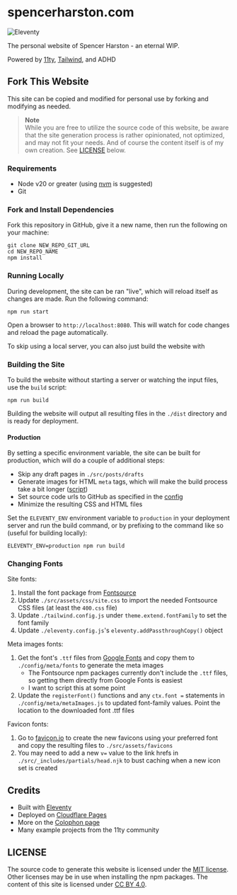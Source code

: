 # spencerharston.com

![Eleventy](https://img.shields.io/badge/eleventy-2.0.1-blue)

The personal website of Spencer Harston - an eternal WIP.

Powered by [11ty](https://www.11ty.dev/), [Tailwind](https://www.tailwindcss.com/), and ADHD

## Fork This Website

This site can be copied and modified for personal use by forking and modifying as needed.

> **Note**  
> While you are free to utilize the source code of this website, be aware that the site generation process is rather opinionated, not optimized, and may not fit your needs. And of course the content itself is of my own creation. See [LICENSE](#license) below.

### Requirements
* Node v20 or greater (using [nvm](https://github.com/nvm-sh/nvm) is suggested)
* Git

### Fork and Install Dependencies

Fork this repository in GitHub, give it a new name, then run the following on your machine:

```
git clone NEW_REPO_GIT_URL
cd NEW_REPO_NAME
npm install
```

### Running Locally

During development, the site can be ran "live", which will reload itself as changes are made. Run the following command:

```
npm run start
```
Open a browser to `http://localhost:8080`. This will watch for code changes and reload the page automatically.

To skip using a local server, you can also just build the website with


### Building the Site

To build the website without starting a server or watching the input files, use the `build` script:

```
npm run build
```

Building the website will output all resulting files in the `./dist` directory and is ready for deployment.

#### Production

By setting a specific environment variable, the site can be built for production, which will do a couple of additional steps:

 - Skip any draft pages in `./src/posts/drafts`
 - Generate images for HTML `meta` tags, which will make the build process take a bit longer ([script](./config/meta/metaImage.js))
 - Set source code urls to GitHub as specified in the [config](./config/config.js)
 - Minimize the resulting CSS and HTML files 

Set the `ELEVENTY_ENV` environment variable to `production` in your deployment server and run the build command, or by prefixing to the command like so (useful for building locally):

```
ELEVENTY_ENV=production npm run build
```

### Changing Fonts
Site fonts:
1. Install the font package from [Fontsource](https://fontsource.org/)
2. Update `./src/assets/css/site.css` to import the needed Fontsource CSS files (at least the `400.css` file)
3. Update `./tailwind.config.js` under `theme.extend.fontFamily` to set the font family 
4. Update `./eleventy.config.js`'s `eleventy.addPassthroughCopy()` object

Meta images fonts:
1. Get the font's `.ttf` files from [Google Fonts](https://fonts.google.com) and copy them to `./config/meta/fonts` to generate the meta images
    - The Fontsource npm packages currently don't include the `.ttf` files, so getting them directly from Google Fonts is easiest
    - I want to script this at some point
2. Update the `registerFont()` functions and any `ctx.font =` statements in `./config/meta/metaImages.js` to updated font-family values. Point the location to the downloaded font .ttf files

Favicon fonts:
1. Go to [favicon.io](https://favicon.io) to create the new favicons using your preferred font and copy the resulting files to `./src/assets/favicons`
2. You may need to add a new `v=` value to the link hrefs in `./src/_includes/partials/head.njk` to bust caching when a new icon set is created


## Credits

* Built with [Eleventy](https://www.11ty.dev)
* Deployed on [Cloudflare Pages](https://pages.cloudflare.com/)
* More on the [Colophon page](https://www.spencerharston.com/colophon)
* Many example projects from the 11ty community

## LICENSE
The source code to generate this website is licensed under the [MIT license](/LICENSE). Other licenses may be in use when installing the npm packages. The content of this site is licensed under [CC BY 4.0](https://creativecommons.org/licenses/by/4.0/).
